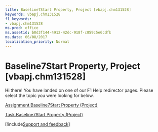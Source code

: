 ```yaml
---
title: Baseline7Start Property, Project [vbapj.chm131528]
keywords: vbapj.chm131528
f1_keywords:
- vbapj.chm131528
ms.prod: office
ms.assetid: b0d3f144-4912-42dc-918f-c059c5e6cdfb
ms.date: 06/08/2017
localization_priority: Normal
---
```



# Baseline7Start Property, Project [vbapj.chm131528]

Hi there! You have landed on one of our F1 Help redirector pages. Please select the topic you were looking for below.

[Assignment.Baseline7Start Property (Project)](http://msdn.microsoft.com/library/82062a92-b922-0f71-f145-bac9161cdcd4%28Office.15%29.aspx)

[Task.Baseline7Start Property (Project)](http://msdn.microsoft.com/library/37d19d4c-089e-61a8-daa7-728dd3a6079c%28Office.15%29.aspx)

[!include[Support and feedback](~/includes/feedback-boilerplate.md)]